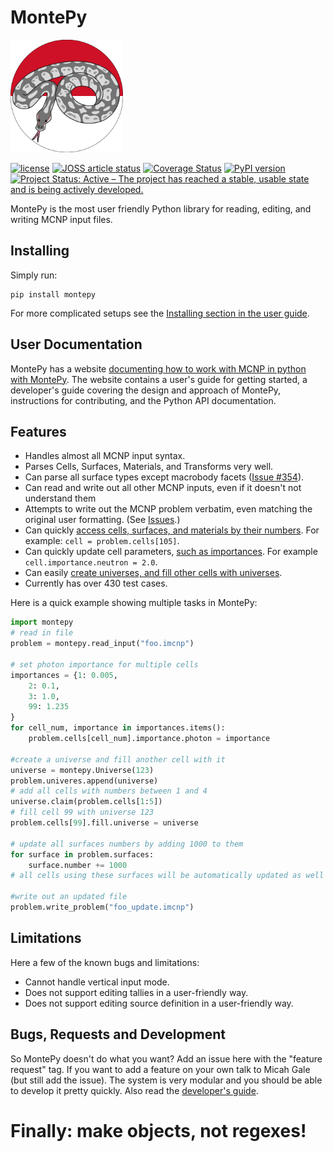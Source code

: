 # MontePy

<img src="https://raw.githubusercontent.com/idaholab/MontePy/develop/graphics/monty.svg" width="180" alt="MontePY: a cute snek on a red over white circle"/>

[![license](https://img.shields.io/github/license/idaholab/MontePy.svg)](https://github.com/idaholab/MontePy/blob/develop/LICENSE)
[![JOSS article status](https://joss.theoj.org/papers/e5b5dc8cea19605a1507dd4d420d5199/status.svg)](https://joss.theoj.org/papers/e5b5dc8cea19605a1507dd4d420d5199)
[![Coverage Status](https://coveralls.io/repos/github/idaholab/MontePy/badge.svg?branch=develop)](https://coveralls.io/github/idaholab/MontePy?branch=develop)
[![PyPI version](https://badge.fury.io/py/montepy.svg)](https://badge.fury.io/py/montepy)
[![Project Status: Active – The project has reached a stable, usable state and is being actively developed.](https://www.repostatus.org/badges/latest/active.svg)](https://www.repostatus.org/#active)

MontePy is the most user friendly Python library for reading, editing, and writing MCNP input files. 

## Installing

Simply run:

```
pip install montepy
```

For more complicated setups
see the [Installing section in the user guide](https://www.montepy.org/starting.html#installing).


## User Documentation

MontePy has a website [documenting how to work with MCNP in python with MontePy](https://www.montepy.org/). 
The website contains a user's guide for getting started, 
a developer's guide covering the design and approach of MontePy,
instructions for contributing, 
and the Python API documentation.

## Features
	
* Handles almost all MCNP input syntax.
* Parses Cells, Surfaces, Materials, and Transforms very well.	
* Can parse all surface types except macrobody facets ([Issue #354](https://github.com/idaholab/MontePy/issues/354)).
* Can read and write out all other MCNP inputs, even if it doesn't not understand them	
* Attempts to write out the MCNP problem verbatim, even matching the original user formatting. (See [Issues](https://github.com/idaholab/MontePy/issues).)
* Can quickly [access cells, surfaces, and materials by their numbers](https://www.montepy.org/starting.html#collections-are-accessible-by-number). For example: `cell = problem.cells[105]`.
* Can quickly update cell parameters, [such as importances](https://www.montepy.org/starting.html#setting-cell-importances). For example `cell.importance.neutron = 2.0`.
* Can easily [create universes, and fill other cells with universes](https://www.montepy.org/starting.html#universes).
* Currently has over 430 test cases.

 
Here is a quick example showing multiple tasks in MontePy:

```python
import montepy
# read in file
problem = montepy.read_input("foo.imcnp")
  
# set photon importance for multiple cells
importances = {1: 0.005,
    2: 0.1,
    3: 1.0,
    99: 1.235
}
for cell_num, importance in importances.items():
    problem.cells[cell_num].importance.photon = importance

#create a universe and fill another cell with it
universe = montepy.Universe(123)
problem.univeres.append(universe)
# add all cells with numbers between 1 and 4
universe.claim(problem.cells[1:5])
# fill cell 99 with universe 123
problem.cells[99].fill.universe = universe

# update all surfaces numbers by adding 1000 to them
for surface in problem.surfaces:
    surface.number += 1000
# all cells using these surfaces will be automatically updated as well

#write out an updated file
problem.write_problem("foo_update.imcnp")

```

## Limitations

Here a few of the known bugs and limitations:

	
* Cannot handle vertical input mode.
* Does not support editing tallies in a user-friendly way.
* Does not support editing source definition in a user-friendly way.
	
## Bugs, Requests and Development

So MontePy doesn't do what you want? 
Add an issue here with the "feature request" tag. 
If you want to add a feature on your own talk to Micah Gale (but still add the issue). 
The system is very modular and you should be able to develop it pretty quickly.
Also read the [developer's guide](https://www.montepy.org/developing.html).

 
# Finally: make objects, not regexes!
